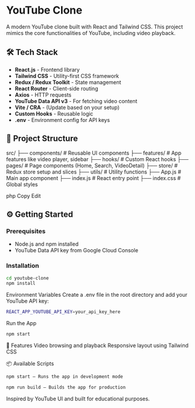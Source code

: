 # YouTube Clone

A modern YouTube clone built with React and Tailwind CSS. This project mimics the core functionalities of YouTube, including video playback.

## 🛠 Tech Stack

- **React.js** - Frontend library
- **Tailwind CSS** - Utility-first CSS framework
- **Redux / Redux Toolkit** - State management
- **React Router** - Client-side routing
- **Axios** - HTTP requests
- **YouTube Data API v3** - For fetching video content
- **Vite / CRA** - (Update based on your setup)
- **Custom Hooks** - Reusable logic
- **.env** - Environment config for API keys

## 📁 Project Structure

src/
├── components/ # Reusable UI components
├── features/ # App features like video player, sidebar
├── hooks/ # Custom React hooks
├── pages/ # Page components (Home, Search, VideoDetail)
├── store/ # Redux store setup and slices
├── utils/ # Utility functions
├── App.js # Main app component
├── index.js # React entry point
├── index.css # Global styles

php
Copy
Edit

## ⚙️ Getting Started

### Prerequisites

- Node.js and npm installed
- YouTube Data API key from Google Cloud Console

### Installation

```bash
cd youtube-clone
npm install
```
Environment Variables
Create a .env file in the root directory and add your YouTube API key:
```bash
REACT_APP_YOUTUBE_API_KEY=your_api_key_here
```
Run the App
```bash
npm start
```
📸 Features
Video browsing and playback
Responsive layout using Tailwind CSS

📦 Available Scripts
```bash
npm start — Runs the app in development mode

npm run build — Builds the app for production
```
Inspired by YouTube UI and built for educational purposes.
